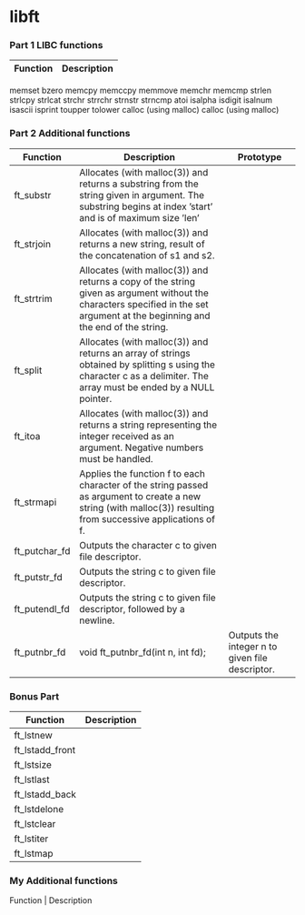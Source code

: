 # libft

### Part 1 LIBC functions
Function | Description
------------ | -------------
memset
bzero
memcpy
memccpy
memmove
memchr
memcmp
strlen
strlcpy
strlcat
strchr
strrchr
strnstr
strncmp
atoi
isalpha
isdigit
isalnum
isascii
isprint
toupper
tolower
calloc (using malloc)
calloc (using malloc)
### Part 2 Additional functions
Function | Description | Prototype
-- | -- | --
ft_substr | Allocates (with malloc(3)) and returns a substring from the string given in argument. The substring begins at index ’start’ and is of maximum size ’len’
ft_strjoin | Allocates (with malloc(3)) and returns a new string, result of the concatenation of s1 and s2.
ft_strtrim | Allocates (with malloc(3)) and returns a copy of the string given as argument without the characters specified in the set argument at the beginning and the end of the string.
ft_split | Allocates (with malloc(3)) and returns an array of strings obtained by splitting s using the character c as a delimiter. The array must be ended by a NULL pointer.
ft_itoa | Allocates (with malloc(3)) and returns a string representing the integer received as an argument. Negative numbers must be handled.
ft_strmapi | Applies the function f to each character of the string passed as argument to create a new string (with malloc(3)) resulting from successive applications of f.
ft_putchar_fd | Outputs the character c to given file descriptor.
ft_putstr_fd | Outputs the string c to given file descriptor.
ft_putendl_fd | Outputs the string c to given file descriptor, followed by a newline.
ft_putnbr_fd | void ft_putnbr_fd(int n, int fd); | Outputs the integer n to given file descriptor.

### Bonus Part
Function | Description
------------ | -------------
ft_lstnew |
ft_lstadd_front |
ft_lstsize |
ft_lstlast |
ft_lstadd_back |
ft_lstdelone |
ft_lstclear |
ft_lstiter |
ft_lstmap |


### My Additional functions
Function | Description
